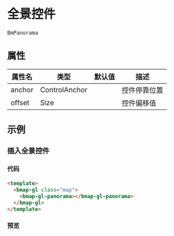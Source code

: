 # 全景控件

`BmPanorama`

## 属性

|属性名|类型|默认值|描述|
|------|-----|-----|----|
|anchor|ControlAnchor||控件停靠位置|
|offset|Size||控件偏移值|

## 示例

### 插入全景控件

#### 代码

```html
<template>
  <bmap-gl class="map">
    <bmap-gl-panorama></bmap-gl-panorama>
  </bmap-gl>
</template>
```

#### 预览
<doc-preview>
  <bmap-gl class="map" :center="{lng: 116.404, lat: 39.915}" :zoom="15">
    <bmap-gl-panorama></bmap-gl-panorama>
  </bmap-gl>
</doc-preview>